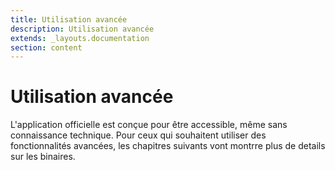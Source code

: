 ```yaml
---
title: Utilisation avancée
description: Utilisation avancée
extends: _layouts.documentation
section: content
---
```


# Utilisation avancée

L'application officielle est conçue pour être accessible, même sans connaissance technique. Pour ceux qui souhaitent utiliser des fonctionnalités avancées, les chapitres suivants vont montrre plus de details sur les binaires.